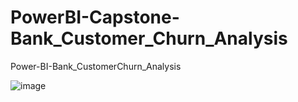 # PowerBI-Capstone-Bank_Customer_Churn_Analysis
Power-BI-Bank_CustomerChurn_Analysis 

![image](https://github.com/user-attachments/assets/1a9b093a-5107-4404-947c-d0c9bb81a6a7)
